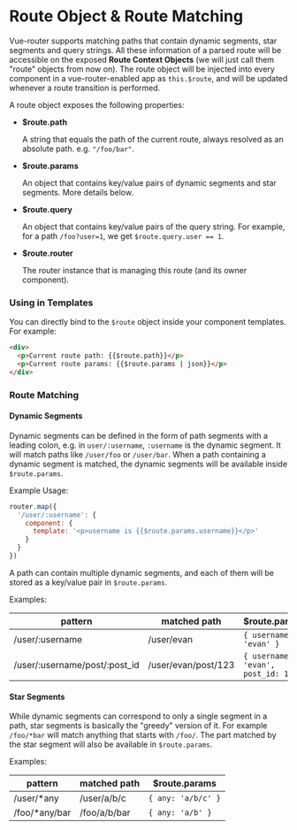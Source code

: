 # Route Object & Route Matching

Vue-router supports matching paths that contain dynamic segments, star segments and query strings. All these information of a parsed route will be accessible on the exposed **Route Context Objects** (we will just call them "route" objects from now on). The route object will be injected into every component in a vue-router-enabled app as `this.$route`, and will be updated whenever a route transition is performed.

A route object exposes the following properties:

- **$route.path**

  A string that equals the path of the current route, always resolved as an absolute path. e.g. `"/foo/bar"`.

- **$route.params**

  An object that contains key/value pairs of dynamic segments and star segments. More details below.

- **$route.query**

  An object that contains key/value pairs of the query string. For example, for a path `/foo?user=1`, we get `$route.query.user == 1`.

- **$route.router**

  The router instance that is managing this route (and its owner component).

### Using in Templates

You can directly bind to the `$route` object inside your component templates. For example:

``` html
<div>
  <p>Current route path: {{$route.path}}</p>
  <p>Current route params: {{$route.params | json}}</p>
</div>
```

### Route Matching

#### Dynamic Segments

Dynamic segments can be defined in the form of path segments with a leading colon, e.g. in `user/:username`, `:username` is the dynamic segment. It will match paths like `/user/foo` or `/user/bar`. When a path containing a dynamic segment is matched, the dynamic segments will be available inside `$route.params`.

Example Usage:

``` js
router.map({
  '/user/:username': {
    component: {
      template: '<p>username is {{$route.params.username}}</p>'
    }
  }
})
```

A path can contain multiple dynamic segments, and each of them will be stored as a key/value pair in `$route.params`.

Examples:

| pattern | matched path | $route.params |
|---------|------|--------|
| /user/:username | /user/evan | `{ username: 'evan' }` |
| /user/:username/post/:post_id | /user/evan/post/123 | `{ username: 'evan', post_id: 123 }` |

#### Star Segments

While dynamic segments can correspond to only a single segment in a path, star segments is basically the "greedy" version of it. For example `/foo/*bar` will match anything that starts with `/foo/`. The part matched by the star segment will also be available in `$route.params`.

Examples:

| pattern | matched path | $route.params |
|---------|------|--------|
| /user/*any | /user/a/b/c | `{ any: 'a/b/c' }` |
| /foo/*any/bar | /foo/a/b/bar | `{ any: 'a/b' }` |
